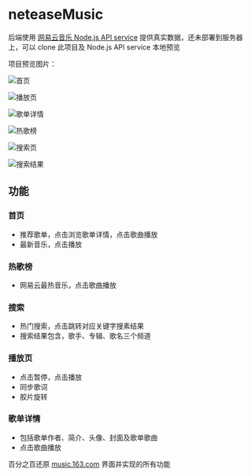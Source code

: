 # neteaseMusic

后端使用 [网易云音乐 Node.js API service](https://github.com/ZD-ong/NeteaseCloudMusicApi) 提供真实数据，还未部署到服务器上，可以 clone 此项目及 Node.js API service 本地预览



项目预览图片：

![首页](https://i.loli.net/2018/05/16/5afc4e91bc217.png)

![播放页](https://i.loli.net/2018/05/16/5afc4146f14de.png)

![歌单详情](https://i.loli.net/2018/05/16/5afc4137bbcae.png)

![热歌榜](https://i.loli.net/2018/05/16/5afc410a44b91.png)

![搜索页](https://i.loli.net/2018/05/16/5afc40ef22e45.png)

![搜索结果](https://i.loli.net/2018/05/16/5afc411a65c7a.png)


## 功能

### 首页
- 推荐歌单，点击浏览歌单详情，点击歌曲播放
- 最新音乐，点击播放

### 热歌榜
- 网易云最热音乐，点击歌曲播放

### 搜索
- 热门搜索，点击跳转对应关键字搜素结果
- 搜索结果包含，歌手、专辑、歌名三个频道

### 播放页
- 点击暂停，点击播放
- 同步歌词
- 胶片旋转

### 歌单详情
- 包括歌单作者、简介、头像、封面及歌单歌曲
- 点击歌曲播放

百分之百还原 [music.163.com](http://music.163.com/m) 界面并实现的所有功能